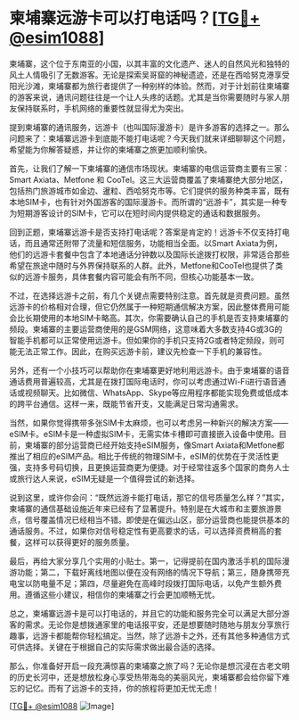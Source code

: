 # 柬埔寨远游卡可以打电话吗？[[TG💪+ @esim1088](https://t.me/s/esim1088)]

柬埔寨，这个位于东南亚的小国，以其丰富的文化遗产、迷人的自然风光和独特的风土人情吸引了无数游客。无论是探索吴哥窟的神秘遗迹，还是在西哈努克港享受阳光沙滩，柬埔寨都为旅行者提供了一种别样的体验。然而，对于计划前往柬埔寨的游客来说，通讯问题往往是一个让人头疼的话题。尤其是当你需要随时与家人朋友保持联系时，手机网络的重要性就显得尤为突出。

提到柬埔寨的通讯服务，远游卡（也叫国际漫游卡）是许多游客的选择之一。那么问题来了：柬埔寨远游卡到底能不能打电话呢？今天我们就来详细聊聊这个问题，希望能为你解答疑惑，并让你的柬埔寨之旅更加顺利愉快。

首先，让我们了解一下柬埔寨的通信市场现状。柬埔寨的电信运营商主要有三家：Smart Axiata、Metfone 和 CooTel。这三大运营商覆盖了柬埔寨绝大部分地区，包括热门旅游城市如金边、暹粒、西哈努克市等。它们提供的服务种类丰富，既有本地SIM卡，也有针对外国游客的国际漫游卡。而所谓的“远游卡”，其实是一种专为短期游客设计的SIM卡，它可以在短时间内提供稳定的通话和数据服务。

回到正题，柬埔寨远游卡是否支持打电话呢？答案是肯定的！远游卡不仅支持打电话，而且通常还附带了流量和短信服务，功能相当全面。以Smart Axiata为例，他们的远游卡套餐中包含了本地通话分钟数以及国际长途拨打权限，非常适合那些希望在旅途中随时与外界保持联系的人群。此外，Metfone和CooTel也提供了类似的远游卡服务，具体套餐内容可能会有所不同，但核心功能基本一致。

不过，在选择远游卡之前，有几个关键点需要特别注意。首先就是资费问题。虽然远游卡的价格相对合理，但它仍然属于一种短期通信解决方案，因此整体费用可能会比长期使用的本地SIM卡略高。其次，你需要确认自己的手机是否支持柬埔寨的频段。柬埔寨的主要运营商使用的是GSM网络，这意味着大多数支持4G或3G的智能手机都可以正常使用远游卡。但如果你的手机只支持2G或者特定频段，则可能无法正常工作。因此，在购买远游卡前，建议先检查一下手机的兼容性。

另外，还有一个小技巧可以帮助你在柬埔寨更好地利用远游卡。由于柬埔寨的语音通话费用普遍较高，尤其是在拨打国际电话时，你可以考虑通过Wi-Fi进行语音通话或视频聊天。比如微信、WhatsApp、Skype等应用程序都能实现免费或低成本的跨平台通信。这样一来，既能节省开支，又能满足日常沟通需求。

当然，如果你觉得携带多张SIM卡太麻烦，也可以考虑另一种新兴的解决方案——eSIM卡。eSIM卡是一种虚拟SIM卡，无需实体卡槽即可直接嵌入设备中使用。目前，柬埔寨的部分运营商已经开始支持eSIM服务，像Smart Axiata和Metfone都推出了相应的eSIM产品。相比于传统的物理SIM卡，eSIM的优势在于灵活性更强，支持多号码切换，且更换运营商更为便捷。对于经常往返多个国家的商务人士或旅行达人来说，eSIM无疑是一个值得尝试的新选择。

说到这里，或许你会问：“既然远游卡能打电话，那它的信号质量怎么样？”其实，柬埔寨的通信基础设施近年来已经有了显著提升。特别是在大城市和主要旅游景点，信号覆盖情况已经相当不错。即使是在偏远山区，部分运营商也能提供基本的通话服务。不过，如果你对信号稳定性有更高要求的话，可以选择资费稍高的套餐，这样可以获得更好的服务质量。

最后，再给大家分享几个实用的小贴士。第一，记得提前在国内激活手机的国际漫游功能；第二，下载好离线地图以便在没有网络的情况下导航；第三，随身携带充电宝以防电量不足；第四，尽量避免在高峰时段拨打国际电话，以免产生额外费用。遵循这些小建议，相信你的柬埔寨之行会更加顺畅无忧。

总之，柬埔寨远游卡是可以打电话的，并且它的功能和服务完全可以满足大部分游客的需求。无论你是想拨通家里的电话报平安，还是想要随时随地与朋友分享旅行趣事，远游卡都能帮你轻松搞定。当然，除了远游卡之外，还有其他多种通信方式可供选择。关键在于根据自己的实际需求做出最合适的选择。

那么，你准备好开启一段充满惊喜的柬埔寨之旅了吗？无论你是想沉浸在古老文明的历史长河中，还是想放松身心享受热带海岛的美丽风光，柬埔寨都会给你留下难忘的记忆。而有了远游卡的支持，你的旅程将更加无忧无虑！

[[TG💪+ @esim1088](https://t.me/s/esim1088) ![Image](https://i.postimg.cc/4NQfJmqS/Snipaste-2025-05-13-00-14-12.png)]